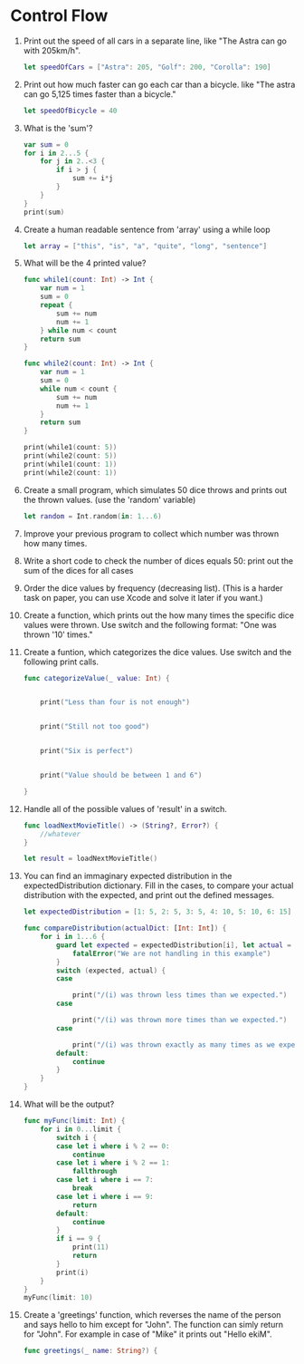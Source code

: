 # Control Flow

1. Print out the speed of all cars in a separate line, like "The Astra can go with 205km/h".
    ```swift
    let speedOfCars = ["Astra": 205, "Golf": 200, "Corolla": 190]
    ```
1. Print out how much faster can go each car than a bicycle. like "The astra can go 5,125 times faster than a bicycle."
    ```swift
    let speedOfBicycle = 40
    ```

1. What is the 'sum'?
    ```swift
    var sum = 0
    for i in 2...5 {
        for j in 2..<3 {
            if i > j {
                sum += i*j
            }
        }
    }
    print(sum)
    ```
1. Create a human readable sentence from 'array' using a while loop
    ```swift
    let array = ["this", "is", "a", "quite", "long", "sentence"]
    ```
1. What will be the 4 printed value?
    ```swift
    func while1(count: Int) -> Int {
        var num = 1
        sum = 0
        repeat {
            sum += num
            num += 1
        } while num < count
        return sum
    }

    func while2(count: Int) -> Int {
        var num = 1
        sum = 0
        while num < count {
            sum += num
            num += 1
        }
        return sum
    }

    print(while1(count: 5))
    print(while2(count: 5))
    print(while1(count: 1))
    print(while2(count: 1))
    ```
1. Create a small program, which simulates 50 dice throws and prints out the thrown values. (use the 'random' variable)
    ```swift
    let random = Int.random(in: 1...6)
    ```
1. Improve your previous program to collect which number was thrown how many times.













1. Write a short code to check the number of dices equals 50: print out the sum of the dices for all cases
1. Order the dice values by frequency (decreasing list). (This is a harder task on paper, you can use Xcode and solve it later if you want.)


1. Create a function, which prints out the how many times the specific dice values were thrown. Use switch and the following format: "One was thrown '10' times."











1. Create a funtion, which categorizes the dice values. Use switch and the following print calls.
    ```swift
    func categorizeValue(_ value: Int) {


        print("Less than four is not enough")


        print("Still not too good")


        print("Six is perfect")


        print("Value should be between 1 and 6")

    }
    ```

1. Handle all of the possible values of 'result' in a switch.
    ```swift
    func loadNextMovieTitle() -> (String?, Error?) {
        //whatever
    }

    let result = loadNextMovieTitle()
    ```











1. You can find an immaginary expected distribution in the expectedDistribution dictionary. Fill in the cases, to compare your actual distribution with the expected, and print out the defined messages.
    ```swift
    let expectedDistribution = [1: 5, 2: 5, 3: 5, 4: 10, 5: 10, 6: 15]

    func compareDistribution(actualDict: [Int: Int]) {
        for i in 1...6 {
            guard let expected = expectedDistribution[i], let actual = actualDict[i] else {
                fatalError("We are not handling in this example")
            }
            switch (expected, actual) {
            case 

                print("/(i) was thrown less times than we expected.")
            case 

                print("/(i) was thrown more times than we expected.")
            case 

                print("/(i) was thrown exactly as many times as we expected.")
            default:
                continue
            }
        }
    }
    ```

1. What will be the output?
    ```swift
    func myFunc(limit: Int) {
        for i in 0...limit {
            switch i {
            case let i where i % 2 == 0:
                continue
            case let i where i % 2 == 1:
                fallthrough
            case let i where i == 7:
                break
            case let i where i == 9:
                return
            default:
                continue
            }
            if i == 9 {
                print(11)
                return
            }
            print(i)
        }
    }
    myFunc(limit: 10)
    ```

1. Create a 'greetings' function, which reverses the name of the person and says hello to him except for "John". The function can simly return for "John". For example in case of "Mike" it prints out "Hello ekiM".
    ```swift
    func greetings(_ name: String?) {
    ```
